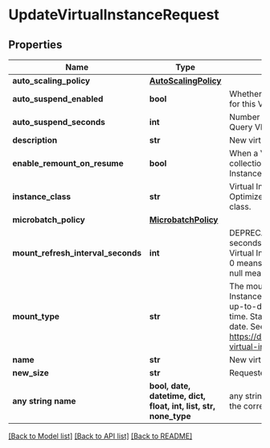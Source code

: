 # UpdateVirtualInstanceRequest


## Properties
Name | Type | Description | Notes
------------ | ------------- | ------------- | -------------
**auto_scaling_policy** | [**AutoScalingPolicy**](AutoScalingPolicy.md) |  | [optional] 
**auto_suspend_enabled** | **bool** | Whether Query VI auto-suspend should be enabled for this Virtual Instance. | [optional] 
**auto_suspend_seconds** | **int** | Number of seconds without queries after which the Query VI is suspended | [optional] 
**description** | **str** | New virtual instance description. | [optional] 
**enable_remount_on_resume** | **bool** | When a Virtual Instance is resumed, it will remount all collections that were mounted when the Virtual Instance was suspended. | [optional] 
**instance_class** | **str** | Virtual Instance Class. Use &#x60;MO_IL&#x60; for Memory Optimized and &#x60;GP_IL&#x60; for General Purpose instance class. | [optional] 
**microbatch_policy** | [**MicrobatchPolicy**](MicrobatchPolicy.md) |  | [optional] 
**mount_refresh_interval_seconds** | **int** | DEPRECATED. Use &#x60;mount_type&#x60; instead. Number of seconds between data refreshes for mounts on this Virtual Instance. The only valid values are 0 and null. 0 means the data will be refreshed continuously and null means the data will never refresh. | [optional] 
**mount_type** | **str** | The mount type of collections that this Virtual Instance will query. Live mounted collections stay up-to-date with the underlying collection in real-time. Static mounted collections do not stay up-to-date. See https://docs.rockset.com/documentation/docs/using-virtual-instances#virtual-instance-configuration | [optional] 
**name** | **str** | New virtual instance name. | [optional] 
**new_size** | **str** | Requested virtual instance size. | [optional] 
**any string name** | **bool, date, datetime, dict, float, int, list, str, none_type** | any string name can be used but the value must be the correct type | [optional]

[[Back to Model list]](../README.md#documentation-for-models) [[Back to API list]](../README.md#documentation-for-api-endpoints) [[Back to README]](../README.md)


